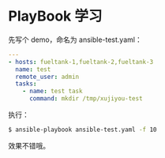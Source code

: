 # PlayBook 学习

先写个 demo，命名为 ansible-test.yaml：

```yaml
---
- hosts: fueltank-1,fueltank-2,fueltank-3
  name: test
  remote_user: admin
  tasks:
    - name: test task
      command: mkdir /tmp/xujiyou-test
```

执行：

```bash
$ ansible-playbook ansible-test.yaml -f 10
```

效果不错哦。